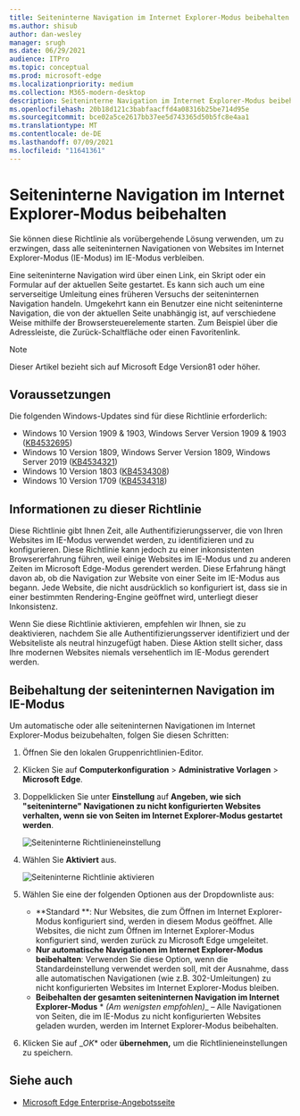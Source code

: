```yaml
---
title: Seiteninterne Navigation im Internet Explorer-Modus beibehalten
ms.author: shisub
author: dan-wesley
manager: srugh
ms.date: 06/29/2021
audience: ITPro
ms.topic: conceptual
ms.prod: microsoft-edge
ms.localizationpriority: medium
ms.collection: M365-modern-desktop
description: Seiteninterne Navigation im Internet Explorer-Modus beibehalten
ms.openlocfilehash: 20b18d121c3babfaacffd4a08316b25be714d95e
ms.sourcegitcommit: bce02a5ce2617bb37ee5d743365d50b5fc8e4aa1
ms.translationtype: MT
ms.contentlocale: de-DE
ms.lasthandoff: 07/09/2021
ms.locfileid: "11641361"
---
```

# <a name="keep-in-page-navigation-in-internet-explorer-mode"></a>Seiteninterne Navigation im Internet Explorer-Modus beibehalten

Sie können diese Richtlinie als vorübergehende Lösung verwenden, um zu erzwingen, dass alle seiteninternen Navigationen von Websites im Internet Explorer-Modus (IE-Modus) im IE-Modus verbleiben.

Eine seiteninterne Navigation wird über einen Link, ein Skript oder ein Formular auf der aktuellen Seite gestartet. Es kann sich auch um eine serverseitige Umleitung eines früheren Versuchs der seiteninternen Navigation handeln. Umgekehrt kann ein Benutzer eine nicht seiteninterne Navigation, die von der aktuellen Seite unabhängig ist, auf verschiedene Weise mithilfe der Browsersteuerelemente starten. Zum Beispiel über die Adressleiste, die Zurück-Schaltfläche oder einen Favoritenlink.

>[!NOTE]
>Dieser Artikel bezieht sich auf Microsoft Edge Version81 oder höher.

## <a name="prerequisites"></a>Voraussetzungen

Die folgenden Windows-Updates sind für diese Richtlinie erforderlich:

- Windows 10 Version 1909 & 1903, Windows Server Version 1909 & 1903 ([KB4532695](https://support.microsoft.com/help/4532695))
- Windows 10 Version 1809, Windows Server Version 1809, Windows Server 2019 ([KB4534321](https://support.microsoft.com/help/4534321))
- Windows 10 Version 1803 ([KB4534308](https://support.microsoft.com/help/4534308))
- Windows 10 Version 1709 ([KB4534318](https://support.microsoft.com/help/4534318))


## <a name="about-this-policy"></a>Informationen zu dieser Richtlinie

Diese Richtlinie gibt Ihnen Zeit, alle Authentifizierungsserver, die von Ihren Websites im IE-Modus verwendet werden, zu identifizieren und zu konfigurieren. Diese Richtlinie kann jedoch zu einer inkonsistenten Browsererfahrung führen, weil einige Websites im IE-Modus und zu anderen Zeiten im Microsoft Edge-Modus gerendert werden. Diese Erfahrung hängt davon ab, ob die Navigation zur Website von einer Seite im IE-Modus aus begann. Jede Website, die nicht ausdrücklich so konfiguriert ist, dass sie in einer bestimmten Rendering-Engine geöffnet wird, unterliegt dieser Inkonsistenz.

Wenn Sie diese Richtlinie aktivieren, empfehlen wir Ihnen, sie zu deaktivieren, nachdem Sie alle Authentifizierungsserver identifiziert und der Websiteliste als neutral hinzugefügt haben. Diese Aktion stellt sicher, dass Ihre modernen Websites niemals versehentlich im IE-Modus gerendert werden.

## <a name="keep-in-page-navigation-in-ie-mode"></a>Beibehaltung der seiteninternen Navigation im IE-Modus

Um automatische oder alle seiteninternen Navigationen im Internet Explorer-Modus beizubehalten, folgen Sie diesen Schritten:

1. Öffnen Sie den lokalen Gruppenrichtlinien-Editor.
2. Klicken Sie auf **Computerkonfiguration** > **Administrative Vorlagen** > **Microsoft Edge**.
3. Doppelklicken Sie unter **Einstellung** auf **Angeben, wie sich "seiteninterne" Navigationen zu nicht konfigurierten Websites verhalten, wenn sie von Seiten im Internet Explorer-Modus gestartet werden**.

   ![Seiteninterne Richtlinieneinstellung](media/edge-learnmore-inpage-nav/learnmore-in-page-nav-settings.png)

4. Wählen Sie **Aktiviert** aus. 

   ![Seiteninterne Richtlinie aktivieren](media/edge-learnmore-inpage-nav/learnmore-in-page-nav-enable.png)

5. Wählen Sie eine der folgenden Optionen aus der Dropdownliste aus:

   - **Standard **: Nur Websites, die zum Öffnen im Internet Explorer-Modus konfiguriert sind, werden in diesem Modus geöffnet. Alle Websites, die nicht zum Öffnen im Internet Explorer-Modus konfiguriert sind, werden zurück zu Microsoft Edge umgeleitet.
   - **Nur automatische Navigationen im Internet Explorer-Modus beibehalten**: Verwenden Sie diese Option, wenn die Standardeinstellung verwendet werden soll, mit der Ausnahme, dass alle automatischen Navigationen (wie z.B. 302-Umleitungen) zu nicht konfigurierten Websites im Internet Explorer-Modus bleiben.
   - **Beibehalten der gesamten seiteninternen Navigation im Internet Explorer-Modus**  * *_(Am wenigsten empfohlen)_*_ – Alle Navigationen von Seiten, die im IE-Modus zu nicht konfigurierten Websites geladen wurden, werden im Internet Explorer-Modus beibehalten.

6. Klicken Sie auf _*OK** oder **übernehmen,** um die Richtlinieneinstellungen zu speichern.

## <a name="see-also"></a>Siehe auch

- [Microsoft Edge Enterprise-Angebotsseite](https://aka.ms/EdgeEnterprise)
